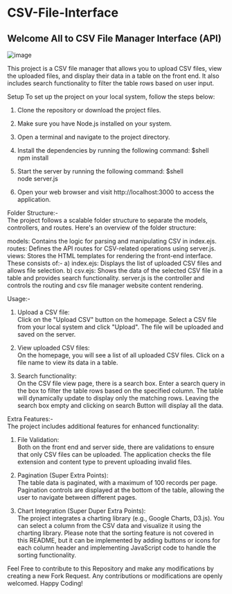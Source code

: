 # CSV-File-Interface

## Welcome All to CSV File Manager Interface (API)

![image](https://github.com/DataWorker2001/CSV-File-Interface/assets/123379937/b7d8d42c-fecd-448d-9134-bdc1e7a40579)

This project is a CSV file manager that allows you to upload CSV files, view the uploaded files, and display their data in a table on the front end. It also includes search functionality to filter the table rows based on user input.

Setup
To set up the project on your local system, follow the steps below:

1) Clone the repository or download the project files.

2) Make sure you have Node.js installed on your system.

3) Open a terminal and navigate to the project directory.

4) Install the dependencies by running the following command:
$shell</br>
npm install</br>

5) Start the server by running the following command:
$shell</br>
node server.js</br>

6) Open your web browser and visit http://localhost:3000 to access the application.



Folder Structure:- </br>
The project follows a scalable folder structure to separate the models, controllers, and routes. Here's an overview of the folder structure:

models: Contains the logic for parsing and manipulating CSV in index.ejs.
routes: Defines the API routes for CSV-related operations using server.js.
views: Stores the HTML templates for rendering the front-end interface. These consists of:- 
 a) index.ejs: Displays the list of uploaded CSV files and allows file selection.
 b) csv.ejs: Shows the data of the selected CSV file in a table and provides search functionality.
server.js is the controller and controls the routing and csv file manager website content rendering.
 
Usage:- </br>

1) Upload a CSV file:</br>
Click on the "Upload CSV" button on the homepage.
Select a CSV file from your local system and click "Upload".
The file will be uploaded and saved on the server.</br>

2) View uploaded CSV files:</br>
On the homepage, you will see a list of all uploaded CSV files.
Click on a file name to view its data in a table.</br>

3) Search functionality:</br>
On the CSV file view page, there is a search box.
Enter a search query in the box to filter the table rows based on the specified column.
The table will dynamically update to display only the matching rows.
Leaving the search box empty and clicking on search Button will display all the data.</br>

Extra Features:- </br>
The project includes additional features for enhanced functionality:

1) File Validation:</br>
Both on the front end and server side, there are validations to ensure that only CSV files can be uploaded.
The application checks the file extension and content type to prevent uploading invalid files.

2) Pagination (Super Extra Points):</br>
The table data is paginated, with a maximum of 100 records per page.
Pagination controls are displayed at the bottom of the table, allowing the user to navigate between different pages.</br>

3) Chart Integration (Super Duper Extra Points):</br>
The project integrates a charting library (e.g., Google Charts, D3.js).
You can select a column from the CSV data and visualize it using the charting library.
Please note that the sorting feature is not covered in this README, but it can be implemented by adding buttons or icons for each column header and implementing JavaScript code to handle the sorting functionality.</br>

Feel Free to contribute to this Repository and make any modifications by creating a new Fork Request. Any contributions or modifications are openly welcomed. Happy Coding!

